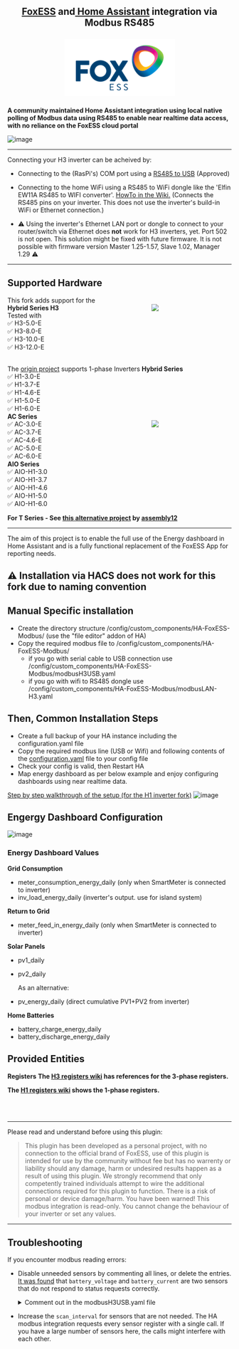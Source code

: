 <h2 align="center">
   <a href="https://www.fox-ess.com">FoxESS</a> and<a href="https://www.home-assistant.io"> Home Assistant</a> integration via Modbus RS485
   </br></br>
   <img src="https://github.com/home-assistant/brands/raw/master/custom_integrations/foxess/logo.png" >
   </br>
</h2>


**A community maintained Home Assistant integration using local native polling of Modbus data using RS485 to enable near realtime data access, with no reliance on the FoxESS cloud portal**

![image](https://user-images.githubusercontent.com/6324545/166502285-eb0ca405-05a3-4722-a698-36e3e6b0f60d.png)


---

Connecting your H3 inverter can be acheived by:  
   
* Connecting to the (RasPi's) COM port using a [RS485 to USB](https://www.reichelt.de/raspberry-pi-usb-rs485-schnittstelle-ch340c-rpi-usb-rs485-p242783.html?&nbc=1) (Approved)
* Connecting to the home WiFi using a RS485 to WiFi dongle like the 'Elfin EW11A RS485 to WIFI converter'. [HowTo in the Wiki.](https://github.com/rsaemann/HA-FoxESS-H3-Modbus/wiki/RS485-via-Wifi) (Connects the RS485 pins on your inverter. This does not use the inverter's build-in WiFi or Ethernet connection.)

* ⚠️ Using the inverter's Ethernet LAN port or dongle to connect to your router/switch via Ethernet does **not** work for H3 inverters, yet. Port 502 is not open. This solution might be fixed with future firmware. It is not possible with firmware version Master 1.25-1.57, Slave 1.02, Manager 1.29 ⚠️
 


---


## Supported Hardware
This fork adds support for the <br><img align="right" width=180 src="https://user-images.githubusercontent.com/13150440/200159634-6bfa1123-b9eb-4f78-b89a-3da9743b2b6f.PNG">
**Hybrid Series H3**<br>
Tested with<br>
✅ H3-5.0-E <br>
✅ H3-8.0-E <br>
✅ H3-10.0-E <br>
✅ H3-12.0-E <br>
<br>

The [origin project](https://github.com/StealthChesnut/HA-FoxESS-Modbus) supports 1-phase Inverters
**Hybrid Series** <br> 
✅ H1-3.0-E <br>
✅ H1-3.7-E <br>
✅ H1-4.6-E <br>
✅ H1-5.0-E <br>
✅ H1-6.0-E <br>
**AC Series** <br><img align="right" width=180 src="https://user-images.githubusercontent.com/6324545/166170598-7077d481-4d65-49b5-9816-1873c97dd853.png" >
✅ AC-3.0-E <br>
✅ AC-3.7-E <br>
✅ AC-4.6-E <br>
✅ AC-5.0-E <br>
✅ AC-6.0-E <br>
**AIO Series** <br>
✅ AIO-H1-3.0 <br>
✅ AIO-H1-3.7 <br>
✅ AIO-H1-4.6 <br>
✅ AIO-H1-5.0 <br>
✅ AIO-H1-6.0 <br>

**For T Series - See [this alternative project](https://github.com/assembly12/Foxess-T-series-ESPHome-Home-Assistant) by [assembly12](https://github.com/assembly12)** <br>

---

<p>The aim of this project is to enable the full use of the Energy dashboard in Home Assistant and is a fully functional replacement of the FoxESS App for reporting needs.</p>

## ⚠️ Installation via HACS does not work for this fork due to naming convention

## Manual Specific installation
* Create the directory structure /config/custom_components/HA-FoxESS-Modbus/ (use the "file editor" addon of HA)
* Copy the required modbus file to /config/custom_components/HA-FoxESS-Modbus/
  * if you go with serial cable to USB connection use /config/custom_components/HA-FoxESS-Modbus/modbusH3USB.yaml
  * if you go with wifi to RS485 dongle use /config/custom_components/HA-FoxESS-Modbus/modbusLAN-H3.yaml

## Then, Common Installation Steps

* Create a full backup of your HA instance including the configuration.yaml file
* Copy the required modbus line (USB or Wifi) and following contents of the [configuration.yaml](https://github.com/rsaemann/HA-FoxESS-H3-Modbus/blob/main/custom_components/HA-FoxESS-Modbus/configuration.yaml) file to your config file
* Check your config is valid, then Restart HA
* Map energy dashboard as per below example and enjoy configuring dashboards using near realtime data.


[Step by step walkthrough of the setup (for the H1 inverter fork)](https://youtu.be/uMPr0V6lTHg)
![image](https://user-images.githubusercontent.com/6324545/166504169-81fd77e8-df5b-40f0-9c1f-9735e59b2723.png)

## Engergy Dashboard Configuration

![image](https://user-images.githubusercontent.com/6324545/166470207-44236718-3f6c-4995-99fe-0a214eda49e6.png)
 

### Energy Dashboard Values

**Grid Consumption**
- meter_consumption_energy_daily  (only when SmartMeter is connected to inverter)
- inv_load_energy_daily  (inverter's output. use for island system)

**Return to Grid**
- meter_feed_in_energy_daily (only when SmartMeter is connected to inverter)

**Solar Panels**

- pv1_daily
- pv2_daily

  As an alternative:
- pv_energy_daily (direct cumulative PV1+PV2 from inverter)

**Home Batteries**

- battery_charge_energy_daily
- battery_discharge_energy_daily

## Provided Entities

**Registers**
**The [H3 registers wiki](https://github.com/rsaemann/HA-FoxESS-H3-Modbus/wiki/H3-Modbus-Registers) has references for the 3-phase registers.**

**The [H1 registers wiki](https://github.com/StealthChesnut/HA-FoxESS-Modbus/wiki/Data-Register-Reference---H1-AC1) shows the 1-phase registers.**


<br>
<br>

---

Please read and understand before using this plugin:

> This plugin has been developed as a personal project, with no connection to the official brand of FoxESS, use of this plugin is intended for use by the community without fee but has no warrenty or liability should any damage, harm or undesired results happen as a result of using this plugin. We strongly recommend that only competently trained individuals attempt to wire the additional connections required for this plugin to function. There is a risk of personal or device damage/harm.
You have been warned!
> This modbus integration is read-only. You cannot change the behaviour of your inverter or set any values.
---
## Troubleshooting

If you encounter modbus reading errors:
- Disable unneeded sensors by commenting all lines, or delete the entries. [It was found](https://github.com/StealthChesnut/HA-FoxESS-Modbus/issues/62) that ``battery_voltage`` and ``battery_current`` are two sensors that do not respond to status requests correctly.
  <details><summary>Comment out in the modbusH3USB.yaml file</summary>
   <p>
      
  ```
  #  - name: "Battery Voltage"
  #    unique_id: foxess_inv1_battery_voltage
  #    scan_interval: 30
  #    address: 31034
  #    state_class: measurement
  #    unit_of_measurement: "V"
  #    data_type: int16
  #    scale: 0.1
  #    precision: 1
  #    device_class: voltage
  #    input_type: holding
  #  - name: "Battery Current"
  #    unique_id: foxess_inv1_battery_current
  #    scan_interval: 30
  #    address: 31035
  #    state_class: measurement
  #    unit_of_measurement: "A"
  #    data_type: int16
  #    scale: 0.1
  #    precision: 1
  #    input_type: holding      
  #    device_class: current
  ```
      
   </p>
</details>

- Increase the ``scan_interval`` for sensors that are not needed. The HA modbus integration requests every sensor register with a single call. If you have a large number of sensors here, the calls might interfere with each other.
